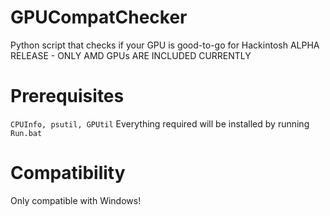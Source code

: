 # GPUCompatChecker
Python script that checks if your GPU is good-to-go for Hackintosh
ALPHA RELEASE - ONLY AMD GPUs ARE INCLUDED CURRENTLY

# Prerequisites
``CPUInfo, psutil, GPUtil``
Everything required will be installed by running ``Run.bat``

# Compatibility
Only compatible with Windows!
